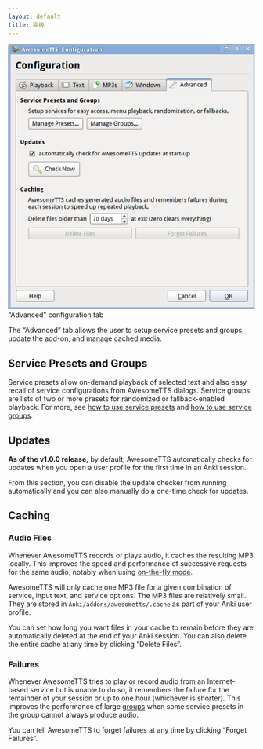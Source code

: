 ```yaml
---
layout: default
title: 高级
---
```




![AwesomeTTS configuration dialog with the Advanced tab selected](/assets/images/config.advanced.png)    &ldquo;Advanced&rdquo; configuration tab

The &ldquo;Advanced&rdquo; tab allows the user to setup service presets and  groups, update the add-on, and manage cached media.

## Service Presets and Groups

Service presets allow on-demand playback of selected text and also easy  recall of service configurations from AwesomeTTS dialogs. Service groups are  lists of two or more presets for randomized or fallback-enabled playback.  For more, see [how to use service presets](/usage/presets.html) and  [how to use service groups](/usage/groups.html).

## Updates

**As of the v1.0.0 release,** by default, AwesomeTTS  automatically checks for updates when you open a user profile for the first  time in an Anki session.

From this section, you can disable the update checker from running  automatically and you can also manually do a one-time check for updates.

## Caching

### Audio Files

Whenever AwesomeTTS records or plays audio, it caches the resulting MP3  locally. This improves the speed and performance of successive requests for  the same audio, notably when using [on-the-fly  mode](/usage/on-the-fly.html).

AwesomeTTS will only cache one MP3 file for a given combination of service,  input text, and service options. The MP3 files are relatively small. They  are stored in `Anki/addons/awesometts/.cache` as part of your  Anki user profile.

You can set how long you want files in your cache to remain before they are  automatically deleted at the end of your Anki session. You can also delete  the entire cache at any time by clicking &ldquo;Delete Files&rdquo;.

### Failures

Whenever AwesomeTTS tries to play or record audio from an Internet-based  service but is unable to do so, it remembers the failure for the remainder  of your session or up to one hour (whichever is shorter). This improves the  performance of large [groups](/usage/groups.html) when some service  presets in the group cannot always produce audio.

You can tell AwesomeTTS to forget failures at any time by clicking  &ldquo;Forget Failures&rdquo;.